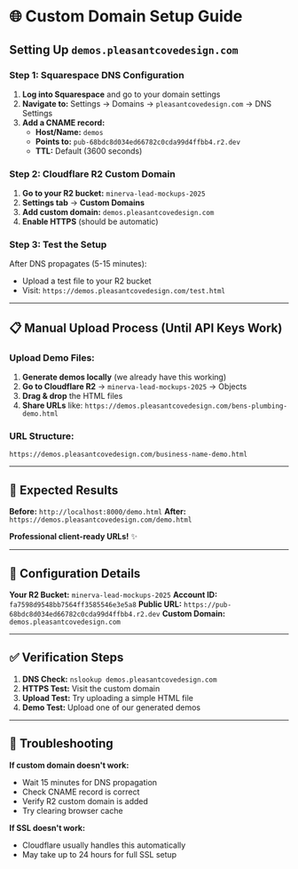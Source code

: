 # 🌐 Custom Domain Setup Guide
## Setting Up `demos.pleasantcovedesign.com`

### **Step 1: Squarespace DNS Configuration**

1. **Log into Squarespace** and go to your domain settings
2. **Navigate to:** Settings → Domains → `pleasantcovedesign.com` → DNS Settings
3. **Add a CNAME record:**
   - **Host/Name:** `demos`
   - **Points to:** `pub-68bdc8d034ed66782c0cda99d4ffbb4.r2.dev`
   - **TTL:** Default (3600 seconds)

### **Step 2: Cloudflare R2 Custom Domain**

1. **Go to your R2 bucket:** `minerva-lead-mockups-2025`
2. **Settings tab** → **Custom Domains**
3. **Add custom domain:** `demos.pleasantcovedesign.com`
4. **Enable HTTPS** (should be automatic)

### **Step 3: Test the Setup**

After DNS propagates (5-15 minutes):
- Upload a test file to your R2 bucket
- Visit: `https://demos.pleasantcovedesign.com/test.html`

---

## 📋 **Manual Upload Process (Until API Keys Work)**

### **Upload Demo Files:**
1. **Generate demos locally** (we already have this working)
2. **Go to Cloudflare R2** → `minerva-lead-mockups-2025` → Objects
3. **Drag & drop** the HTML files
4. **Share URLs** like: `https://demos.pleasantcovedesign.com/bens-plumbing-demo.html`

### **URL Structure:**
```
https://demos.pleasantcovedesign.com/business-name-demo.html
```

---

## 🎯 **Expected Results**

**Before:** `http://localhost:8000/demo.html`
**After:** `https://demos.pleasantcovedesign.com/demo.html`

**Professional client-ready URLs!** ✨

---

## 🔧 **Configuration Details**

**Your R2 Bucket:** `minerva-lead-mockups-2025`
**Account ID:** `fa7598d9548bb7564ff3585546e3e5a8`
**Public URL:** `https://pub-68bdc8d034ed66782c0cda99d4ffbb4.r2.dev`
**Custom Domain:** `demos.pleasantcovedesign.com`

---

## ✅ **Verification Steps**

1. **DNS Check:** `nslookup demos.pleasantcovedesign.com`
2. **HTTPS Test:** Visit the custom domain
3. **Upload Test:** Try uploading a simple HTML file
4. **Demo Test:** Upload one of our generated demos

---

## 🚨 **Troubleshooting**

**If custom domain doesn't work:**
- Wait 15 minutes for DNS propagation
- Check CNAME record is correct
- Verify R2 custom domain is added
- Try clearing browser cache

**If SSL doesn't work:**
- Cloudflare usually handles this automatically
- May take up to 24 hours for full SSL setup 